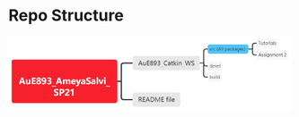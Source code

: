 # Repo Structure
![Repo](https://github.com/ameyarsalvi/AuE893_AmeyaSalvi_SP21/blob/main/Overview.png)
